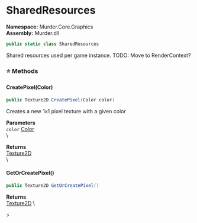 # SharedResources

**Namespace:** Murder.Core.Graphics \
**Assembly:** Murder.dll

```csharp
public static class SharedResources
```

Shared resources used per game instance.
            TODO: Move to RenderContext?

### ⭐ Methods
#### CreatePixel(Color)
```csharp
public Texture2D CreatePixel(Color color)
```

Creates a new 1x1 pixel texture with a given color

**Parameters** \
`color` [Color](../../../Murder/Core/Graphics/Color.html) \
\

**Returns** \
[Texture2D](https://docs.monogame.net/api/Microsoft.Xna.Framework.Graphics.Texture2D.html) \
\

#### GetOrCreatePixel()
```csharp
public Texture2D GetOrCreatePixel()
```

**Returns** \
[Texture2D](https://docs.monogame.net/api/Microsoft.Xna.Framework.Graphics.Texture2D.html) \



⚡